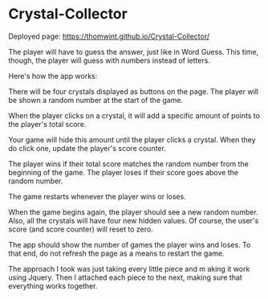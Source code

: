 # Crystal-Collector

Deployed page: https://thomwint.github.io/Crystal-Collector/

The player will have to guess the answer, just like in Word Guess. This time, though, the player will guess with numbers instead of letters. 

Here's how the app works:

There will be four crystals displayed as buttons on the page.
The player will be shown a random number at the start of the game.

When the player clicks on a crystal, it will add a specific amount of points to the player's total score. 

Your game will hide this amount until the player clicks a crystal.
When they do click one, update the player's score counter.

The player wins if their total score matches the random number from the beginning of the game.
The player loses if their score goes above the random number.

The game restarts whenever the player wins or loses.

When the game begins again, the player should see a new random number. Also, all the crystals will have four new hidden values. Of course, the user's score (and score counter) will reset to zero.

The app should show the number of games the player wins and loses. To that end, do not refresh the page as a means to restart the game.

The approach I took was just taking every little piece and m aking it work using Jquery. Then I attached each piece to the next, making sure that everything works together.
